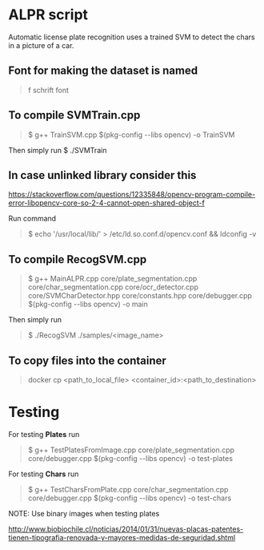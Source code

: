 # ALPR script

Automatic license plate recognition uses a trained SVM to detect the chars in
a picture of a car.

## Font for making the dataset is named

> f schrift font

## To compile SVMTrain.cpp
> $ g++ TrainSVM.cpp $(pkg-config --libs opencv) -o TrainSVM

Then simply run
$ ./SVMTrain

## In case unlinked library consider this
https://stackoverflow.com/questions/12335848/opencv-program-compile-error-libopencv-core-so-2-4-cannot-open-shared-object-f

Run command
> $ echo '/usr/local/lib/' > /etc/ld.so.conf.d/opencv.conf && ldconfig -v


## To compile RecogSVM.cpp
> $ g++ MainALPR.cpp core/plate_segmentation.cpp core/char_segmentation.cpp core/ocr_detector.cpp core/SVMCharDetector.hpp core/constants.hpp core/debugger.cpp $(pkg-config --libs opencv) -o main

Then simply run
> $ ./RecogSVM ./samples/<image_name>


## To copy files into the container
> docker cp <path_to_local_file> <container_id>:<path_to_destination>

# Testing
For testing **Plates** run

> $ g++ TestPlatesFromImage.cpp core/plate_segmentation.cpp core/debugger.cpp $(pkg-config --libs opencv) -o test-plates

For testing **Chars** run

> $ g++ TestCharsFromPlate.cpp core/char_segmentation.cpp core/debugger.cpp $(pkg-config --libs opencv) -o test-chars

NOTE: Use binary images when testing plates


http://www.biobiochile.cl/noticias/2014/01/31/nuevas-placas-patentes-tienen-tipografia-renovada-y-mayores-medidas-de-seguridad.shtml
